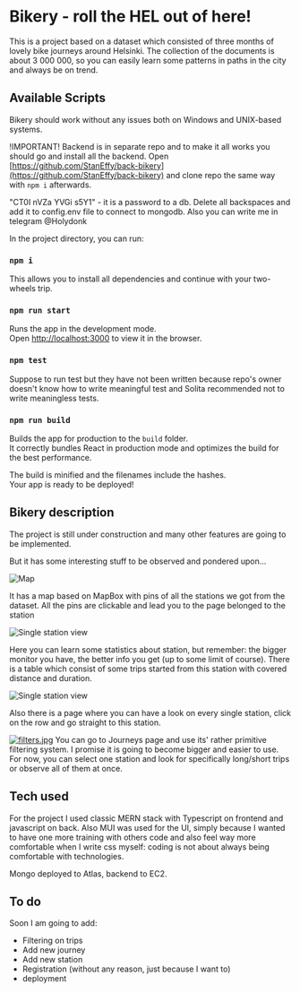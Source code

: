 # Bikery - roll the HEL out of here!

This is a project based on a dataset which consisted of three months of lovely bike journeys around Helsinki. The 
collection of the documents is about 3 000 000, so you can easily learn some patterns in paths in the city and 
always be on trend.  

## Available Scripts

Bikery should work without any issues both on Windows and UNIX-based systems.

!IMPORTANT!
Backend is in separate repo and to make it all works you should go and install all the backend.
Open [https://github.com/StanEffy/back-bikery](https://github.com/StanEffy/back-bikery) and clone repo the same way 
with `npm i` afterwards.  

"CT0I nVZa YVGi s5Y1" - it is a password to a db. Delete all backspaces and add it to config.env file to connect to 
mongodb. 
Also you can write me in telegram @Holydonk

In the project directory, you can run:
### `npm i`

This allows you to install all dependencies and continue with your two-wheels trip.

### `npm run start`

Runs the app in the development mode.\
Open [http://localhost:3000](http://localhost:3000) to view it in the browser.


### `npm test`

Suppose to run test but they have not been written because repo's owner doesn't know how to write meaningful test 
and Solita recommended not to write meaningless tests. 

### `npm run build`

Builds the app for production to the `build` folder.\
It correctly bundles React in production mode and optimizes the build for the best performance.

The build is minified and the filenames include the hashes.\
Your app is ready to be deployed!


## Bikery description

The project is still under construction and many other features are going to be implemented.

But it has some interesting stuff to be observed and pondered upon...

![Map](https://iili.io/gdoemN.md.jpg)

It has a map based on MapBox with pins of all the stations we got from the dataset. All the pins are clickable and 
lead you to the page belonged to the station

![Single station view](https://iili.io/gdovII.md.jpg)

Here you can learn some statistics about station, but remember: the bigger monitor you have, the better info you get 
(up to some limit of course).
There is a table which consist of some trips started from this station with covered distance and duration.

![Single station view](https://iili.io/gdoOep.md.jpg)

Also there is a page where you can have a look on every single station, click on the row and go straight to this 
station.

[![filters.jpg](https://i.postimg.cc/MpdLzF41/filters.jpg)](https://postimg.cc/18VBHJyz)
You can go to Journeys page and use its' rather primitive filtering system. I promise it is going to become bigger and 
easier to use. For now, you can select one station and look for specifically long/short trips or observe all of them 
at once. 

## Tech used
For the project I used classic MERN stack with Typescript on frontend and javascript on back.
Also MUI was used for the UI, simply because I wanted to have one more training with others code and also feel way 
more comfortable when I write css myself: coding is not about always being comfortable with technologies. 

Mongo deployed to Atlas, backend to EC2. 



## To do
Soon I am going to add:
- Filtering on trips
- Add new journey
- Add new station
- Registration (without any reason, just  because I want to)
- deployment
